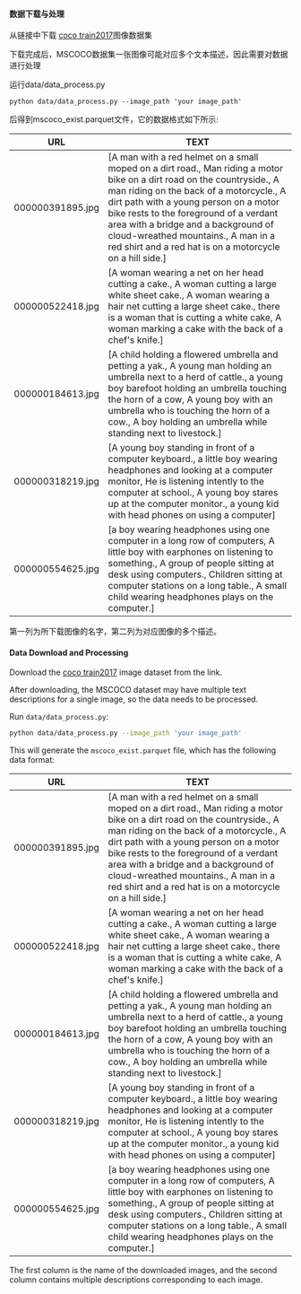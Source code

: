 #### 数据下载与处理
从链接中下载 [coco train2017](http://images.cocodataset.org/zips/train2017.zip)图像数据集

下载完成后，MSCOCO数据集一张图像可能对应多个文本描述，因此需要对数据进行处理

运行data/data_process.py 

`python data/data_process.py --image_path 'your image_path'`

后得到mscoco_exist.parquet文件，它的数据格式如下所示:

| URL               | TEXT                                                                                                                                                                                                                                                             |
|-------------------|------------------------------------------------------------------------------------------------------------------------------------------------------------------------------------------------------------------------------------------------------------------|
| 000000391895.jpg  | [A man with a red helmet on a small moped on a dirt road., Man riding a motor bike on a dirt road on the countryside., A man riding on the back of a motorcycle., A dirt path with a young person on a motor bike rests to the foreground of a verdant area with a bridge and a background of cloud-wreathed mountains., A man in a red shirt and a red hat is on a motorcycle on a hill side.] |
| 000000522418.jpg  | [A woman wearing a net on her head cutting a cake., A woman cutting a large white sheet cake., A woman wearing a hair net cutting a large sheet cake., there is a woman that is cutting a white cake, A woman marking a cake with the back of a chef's knife.]                                           |
| 000000184613.jpg  | [A child holding a flowered umbrella and petting a yak., A young man holding an umbrella next to a herd of cattle., a young boy barefoot holding an umbrella touching the horn of a cow, A young boy with an umbrella who is touching the horn of a cow., A boy holding an umbrella while standing next to livestock.]   |
| 000000318219.jpg  | [A young boy standing in front of a computer keyboard., a little boy wearing headphones and looking at a computer monitor, He is listening intently to the computer at school., A young boy stares up at the computer monitor., a young kid with head phones on using a computer]                              |
| 000000554625.jpg  | [a boy wearing headphones using one computer in a long row of computers, A little boy with earphones on listening to something., A group of people sitting at desk using computers., Children sitting at computer stations on a long table., A small child wearing headphones plays on the computer.]          |

第一列为所下载图像的名字，第二列为对应图像的多个描述。

#### Data Download and Processing

Download the [coco train2017](http://images.cocodataset.org/zips/train2017.zip) image dataset from the link.

After downloading, the MSCOCO dataset may have multiple text descriptions for a single image, so the data needs to be processed.

Run `data/data_process.py`:

```bash
python data/data_process.py --image_path 'your image_path'
```

This will generate the `mscoco_exist.parquet` file, which has the following data format:

| URL               | TEXT                                                                                                                                                                                                                                                             |
|-------------------|------------------------------------------------------------------------------------------------------------------------------------------------------------------------------------------------------------------------------------------------------------------|
| 000000391895.jpg  | [A man with a red helmet on a small moped on a dirt road., Man riding a motor bike on a dirt road on the countryside., A man riding on the back of a motorcycle., A dirt path with a young person on a motor bike rests to the foreground of a verdant area with a bridge and a background of cloud-wreathed mountains., A man in a red shirt and a red hat is on a motorcycle on a hill side.] |
| 000000522418.jpg  | [A woman wearing a net on her head cutting a cake., A woman cutting a large white sheet cake., A woman wearing a hair net cutting a large sheet cake., there is a woman that is cutting a white cake, A woman marking a cake with the back of a chef's knife.]                                           |
| 000000184613.jpg  | [A child holding a flowered umbrella and petting a yak., A young man holding an umbrella next to a herd of cattle., a young boy barefoot holding an umbrella touching the horn of a cow, A young boy with an umbrella who is touching the horn of a cow., A boy holding an umbrella while standing next to livestock.]   |
| 000000318219.jpg  | [A young boy standing in front of a computer keyboard., a little boy wearing headphones and looking at a computer monitor, He is listening intently to the computer at school., A young boy stares up at the computer monitor., a young kid with head phones on using a computer]                              |
| 000000554625.jpg  | [a boy wearing headphones using one computer in a long row of computers, A little boy with earphones on listening to something., A group of people sitting at desk using computers., Children sitting at computer stations on a long table., A small child wearing headphones plays on the computer.]          |

The first column is the name of the downloaded images, and the second column contains multiple descriptions corresponding to each image.

